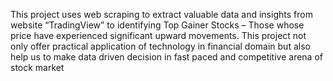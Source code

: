 This project uses web scraping to extract valuable data and insights from website “TradingView” to 
identifying Top Gainer Stocks – Those whose price have experienced significant upward 
movements.
This project not only offer practical application of technology in financial domain but also help us to 
make data driven decision in fast paced and competitive arena of stock market

